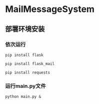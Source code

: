 # MailMessageSystem

## 部署环境安装 

### 依次运行 

`pip install flask` 

`pip install flask_mail`

 `pip install requests`

### 运行main.py文件

 `python main.py &`

